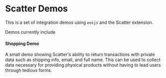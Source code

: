 # Scatter Demos

This is a set of integration demos using `eosjs` and the Scatter extension.

Demos currently include 

#### Shopping Demo
A small demo showing Scatter's ability to return transactions with private data such as shipping info, 
email, and full name. This can be used to collect data necessary for providing physical products without 
having to lead users through tedious forms.